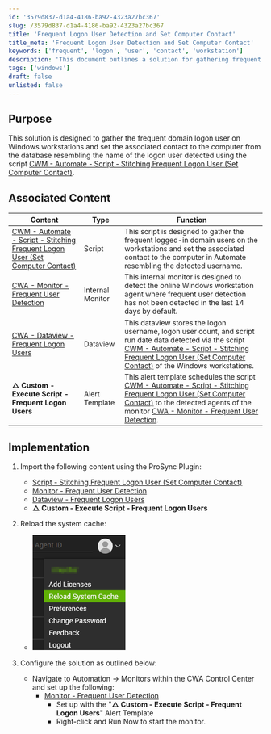 ```yaml
---
id: '3579d837-d1a4-4186-ba92-4323a27bc367'
slug: /3579d837-d1a4-4186-ba92-4323a27bc367
title: 'Frequent Logon User Detection and Set Computer Contact'
title_meta: 'Frequent Logon User Detection and Set Computer Contact'
keywords: ['frequent', 'logon', 'user', 'contact', 'workstation']
description: 'This document outlines a solution for gathering frequent domain logon users on Windows workstations and setting the associated contact in ConnectWise Automate. It includes implementation steps and associated content such as scripts and monitors for effective user detection.'
tags: ['windows']
draft: false
unlisted: false
---
```


## Purpose

This solution is designed to gather the frequent domain logon user on Windows workstations and set the associated contact to the computer from the database resembling the name of the logon user detected using the script [CWM - Automate - Script - Stitching Frequent Logon User (Set Computer Contact)](/docs/bef87782-0d9d-40f0-96c5-d30b589b57b4).

## Associated Content

| Content                                                                                      | Type            | Function                                                                                                                                                                                                                      |
|----------------------------------------------------------------------------------------------|-----------------|-------------------------------------------------------------------------------------------------------------------------------------------------------------------------------------------------------------------------------|
| [CWM - Automate - Script - Stitching Frequent Logon User (Set Computer Contact)](/docs/bef87782-0d9d-40f0-96c5-d30b589b57b4) | Script          | This script is designed to gather the frequent logged-in domain users on the workstations and set the associated contact to the computer in Automate resembling the detected username.                                        |
| [CWA - Monitor - Frequent User Detection](/docs/925ec2d0-a4f0-4bff-8482-f0f4137885ce) | Internal Monitor | This internal monitor is designed to detect the online Windows workstation agent where frequent user detection has not been detected in the last 14 days by default.                                                            |
| [CWA - Dataview - Frequent Logon Users](/docs/0dac9234-cf2a-4649-aab5-dfbc08c1765d)   | Dataview        | This dataview stores the logon username, logon user count, and script run date data detected via the script [CWM - Automate - Script - Stitching Frequent Logon User (Set Computer Contact)](/docs/bef87782-0d9d-40f0-96c5-d30b589b57b4) of the Windows workstations. |
| **△ Custom - Execute Script - Frequent Logon Users**                                        | Alert Template   | This alert template schedules the script [CWM - Automate - Script - Stitching Frequent Logon User (Set Computer Contact)](/docs/bef87782-0d9d-40f0-96c5-d30b589b57b4) to the detected agents of the monitor [CWA - Monitor - Frequent User Detection](/docs/925ec2d0-a4f0-4bff-8482-f0f4137885ce). |

## Implementation

1. Import the following content using the ProSync Plugin:
   - [Script - Stitching Frequent Logon User (Set Computer Contact)](/docs/bef87782-0d9d-40f0-96c5-d30b589b57b4)
   - [Monitor - Frequent User Detection](/docs/925ec2d0-a4f0-4bff-8482-f0f4137885ce)
   - [Dataview - Frequent Logon Users](/docs/0dac9234-cf2a-4649-aab5-dfbc08c1765d)
   - **△ Custom - Execute Script - Frequent Logon Users**

2. Reload the system cache:
   - ![Reload Cache](../../static/img/Frequent-Logon-User-Detection-and-Set-Computer-Contact/image_1.png)

3. Configure the solution as outlined below:
   - Navigate to Automation → Monitors within the CWA Control Center and set up the following:
     - [Monitor - Frequent User Detection](/docs/925ec2d0-a4f0-4bff-8482-f0f4137885ce)
       - Set up with the "**△ Custom - Execute Script - Frequent Logon Users**" Alert Template
       - Right-click and Run Now to start the monitor.


